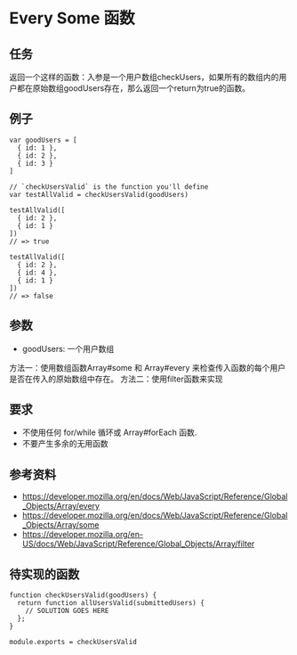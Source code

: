  # Every Some 函数

## 任务
返回一个这样的函数：入参是一个用户数组checkUsers，如果所有的数组内的用户都在原始数组goodUsers存在，那么返回一个return为true的函数。

## 例子

    var goodUsers = [
      { id: 1 },
      { id: 2 },
      { id: 3 }
    ]

    // `checkUsersValid` is the function you'll define
    var testAllValid = checkUsersValid(goodUsers)

    testAllValid([
      { id: 2 },
      { id: 1 }
    ])
    // => true

    testAllValid([
      { id: 2 },
      { id: 4 },
      { id: 1 }
    ])
    // => false

## 参数

  * goodUsers: 一个用户数组

方法一：使用数组函数Array#some 和 Array#every 来检查传入函数的每个用户是否在传入的原始数组中存在。
方法二：使用filter函数来实现

## 要求

  * 不使用任何 for/while 循环或 Array#forEach 函数.
  * 不要产生多余的无用函数

## 参考资料

  * https://developer.mozilla.org/en/docs/Web/JavaScript/Reference/Global_Objects/Array/every
  * https://developer.mozilla.org/en/docs/Web/JavaScript/Reference/Global_Objects/Array/some
  * https://developer.mozilla.org/en-US/docs/Web/JavaScript/Reference/Global_Objects/Array/filter

## 待实现的函数

    function checkUsersValid(goodUsers) {
      return function allUsersValid(submittedUsers) {
        // SOLUTION GOES HERE
      };
    }

    module.exports = checkUsersValid
